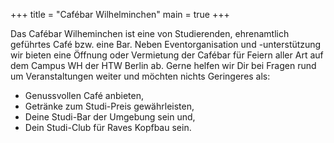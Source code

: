 +++
title = "Cafébar Wilhelminchen"
main = true
+++

Das Cafébar Wilheminchen ist eine von Studierenden, ehrenamtlich geführtes Café bzw. eine Bar. Neben Eventorganisation und -unterstützung wir bieten eine Öffnung 
oder Vermietung der Cafébar für Feiern aller Art auf dem Campus WH der HTW Berlin ab. Gerne helfen wir Dir bei Fragen rund um Veranstaltungen weiter und möchten
nichts Geringeres als:

- Genussvollen Café anbieten,
- Getränke zum Studi-Preis gewährleisten,
- Deine Studi-Bar der Umgebung sein und,
- Dein Studi-Club für Raves Kopfbau sein.
